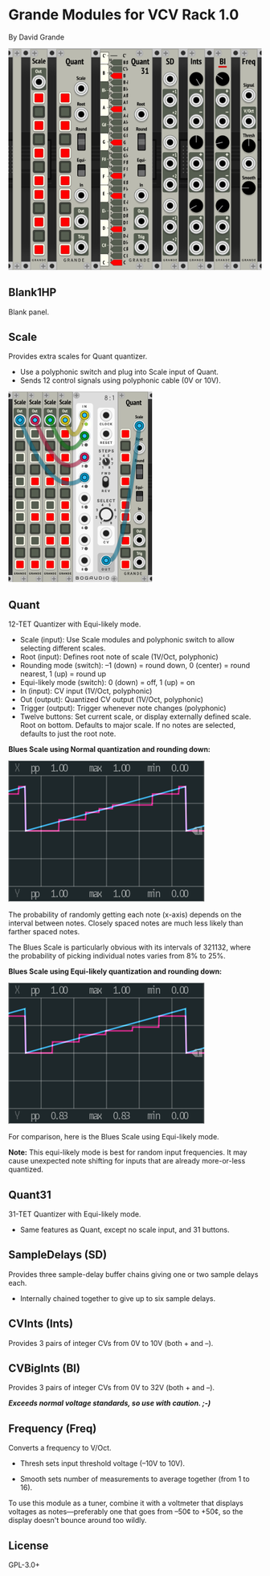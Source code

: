 Grande Modules for VCV Rack 1.0
===============================

By David Grande

![Grande Plugins](images/grande_plugins.png "Available Modules")


Blank1HP
--------

Blank panel.



Scale
-----

Provides extra scales for Quant quantizer.

- Use a polyphonic switch and plug into Scale input of Quant.
- Sends 12 control signals using polyphonic cable (0V or 10V).

![Additional Scales](images/additional_scales.png "Additional Scales")



Quant
-----

12-TET Quantizer with Equi-likely mode.

- Scale (input): Use Scale modules and polyphonic switch to allow selecting different scales.
- Root (input): Defines root note of scale (1V/Oct, polyphonic)
- Rounding mode (switch): –1 (down) = round down, 0 (center) = round nearest, 1 (up) = round up
- Equi-likely mode (switch): 0 (down) = off, 1 (up) = on
- In (input): CV input (1V/Oct, polyphonic)
- Out (output): Quantized CV output (1V/Oct, polyphonic)
- Trigger (output): Trigger whenever note changes (polyphonic)
- Twelve buttons: Set current scale, or display externally defined scale. Root on bottom. Defaults to major scale. If no notes are selected, defaults to just the root note.


**Blues Scale using Normal quantization and rounding down:**

![Blues Normal](images/blues_normal.png "Normal")

The probability of randomly getting each note (x-axis) depends on the interval between notes. Closely spaced notes are much less likely than farther spaced notes.

The Blues Scale is particularly obvious with its intervals of 321132, where the probability of picking individual notes varies from 8% to 25%.


**Blues Scale using Equi-likely quantization and rounding down:**

![Blues Equi-likely](images/blues_equilikely.png "Equi-likely")

For comparison, here is the Blues Scale using Equi-likely mode.

**Note:** This equi-likely mode is best for random input frequencies. It may cause unexpected note shifting for inputs that are already more-or-less quantized.



Quant31
-------

31-TET Quantizer with Equi-likely mode.

- Same features as Quant, except no scale input, and 31 buttons.



SampleDelays (SD)
-----------------

Provides three sample-delay buffer chains giving one or two sample delays each.

- Internally chained together to give up to six sample delays.



CVInts (Ints)
-----------

Provides 3 pairs of integer CVs from 0V to 10V (both + and –).



CVBigInts (BI)
-------------

Provides 3 pairs of integer CVs from 0V to 32V (both + and –).

***Exceeds normal voltage standards, so use with caution. ;-)***



Frequency (Freq)
---------------

Converts a frequency to V/Oct.

- Thresh sets input threshold voltage (–10V to 10V).

- Smooth sets number of measurements to average together (from 1 to 16).

To use this module as a tuner, combine it with a voltmeter that displays voltages as notes—preferably one that goes from –50¢ to +50¢, so the display doesn't bounce around too wildly.



License
-------

GPL-3.0+